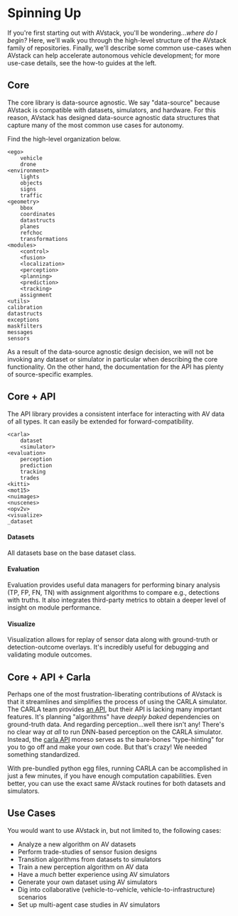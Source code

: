 # Spinning Up

If you're first starting out with AVstack, you'll be wondering...*where do I begin?* Here, we'll walk you through the high-level structure of the AVstack family of repositories. Finally, we'll describe some common use-cases when AVstack can help accelerate autonomous vehicle development; for more use-case details, see the how-to guides at the left.

## Core

The core library is data-source agnostic. We say "data-source" because AVstack is compatible with datasets, simulators, and hardware. For this reason, AVstack has designed data-source agnostic data structures that capture many of the most common use cases for autonomy.

Find the high-level organization below.
```
<ego>
    vehicle
    drone
<environment>
    lights
    objects
    signs
    traffic
<geometry>
    bbox
    coordinates
    datastructs
    planes
    refchoc
    transformations
<modules>
    <control>
    <fusion>
    <localization>
    <perception>
    <planning>
    <prediction>
    <tracking>
    assignment
<utils>
calibration
datastructs
exceptions
maskfilters
messages
sensors
```
As a result of the data-source agnostic design decision, we will not be invoking any dataset or simulator in particular when describing the core functionality. On the other hand, the documentation for the API has plenty of source-specific examples.

## Core + API

The API library provides a consistent interface for interacting with AV data of all types. It can easily be extended for forward-compatibility. 

```
<carla>
    dataset
    <simulator>
<evaluation>
    perception
    prediction
    tracking
    trades
<kitti>
<mot15>
<nuimages>
<nuscenes>
<opv2v>
<visualize>
_dataset
```

#### Datasets
All datasets base on the base dataset class.

#### Evaluation
Evaluation provides useful data managers for performing binary analysis (TP, FP, FN, TN) with assignment algorithms to compare e.g., detections with truths. It also integrates third-party metrics to obtain a deeper level of insight on module performance.

#### Visualize
Visualization allows for replay of sensor data along with ground-truth or detection-outcome overlays. It's incredibly useful for debugging and validating module outcomes.


## Core + API + Carla

Perhaps one of the most frustration-liberating contributions of AVstack is that it streamlines and simplifies the process of using the CARLA simulator. The CARLA team provides [an API][carla-api], but their API is lacking many important features. It's planning "algorithms" have *deeply baked* dependencies on ground-truth data. And regarding perception...well there isn't any! There's no clear way *at all* to run DNN-based perception on the CARLA simulator. Instead, the [carla API][carla-api] moreso serves as the bare-bones "type-hinting" for you to go off and make your own code. But that's crazy! We needed something standardized.

With pre-bundled python egg files, running CARLA can be accomplished in just a few minutes, if you have enough computation capabilities. Even better, you can use the exact same AVstack routines for both datasets and simulators. 


## Use Cases

You would want to use AVstack in, but not limited to, the following cases:

- Analyze a new algorithm on AV datasets
- Perform trade-studies of sensor fusion designs
- Transition algorithms from datasets to simulators
- Train a new perception algorithm on AV data
- Have a *much* better experience using AV simulators
- Generate your own dataset using AV simulators
- Dig into collaborative (vehicle-to-vehicle, vehicle-to-infrastructure) scenarios
- Set up multi-agent case studies in AV simulators

<br/><br/>

[carla-api]: https://github.com/carla-simulator/carla/tree/master/PythonAPI